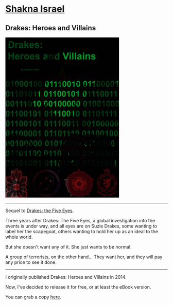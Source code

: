 # [Shakna Israel](/)

## Drakes: Heroes and Villains

![Drakes 3: Heroes and Villains](/drakes-heroes-and-villains.jpg)

---

Sequel to [Drakes: the Five Eyes](/drakes2).

Three years after Drakes: The Five Eyes, a global investigation into the events is under way, and all eyes are on Suzie Drakes, some wanting to label her the scapegoat, others wanting to hold her up as an ideal to the whole world.

But she doesn't want any of it. She just wants to be normal.

A group of terrorists, on the other hand... They want her, and they will pay any price to see it done.

---

I originally published Drakes: Heroes and Villains in 2014.

Now, I've decided to release it for free, or at least the eBook version.

You can grab a copy [here](https://shakna.keybase.pub/Drakes3HeroesVillains.epub).
